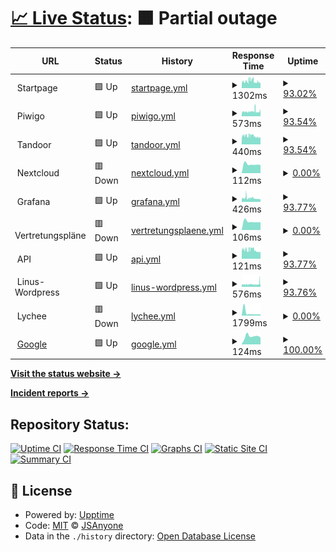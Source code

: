 # [📈 Live Status](https://JSAnyone.github.io/upptime): <!--live status--> **🟧 Partial outage**

<!--start: status pages-->
<!-- This summary is generated by Upptime (https://github.com/upptime/upptime) -->
<!-- Do not edit this manually, your changes will be overwritten -->
<!-- prettier-ignore -->
| URL | Status | History | Response Time | Uptime |
| --- | ------ | ------- | ------------- | ------ |
| <img alt="" src="https://icons.duckduckgo.com/ip3/null.ico" height="13"> Startpage | 🟩 Up | [startpage.yml](https://github.com/jscmidt/upptime/commits/HEAD/history/startpage.yml) | <details><summary><img alt="Response time graph" src="./graphs/startpage/response-time-week.png" height="20"> 1302ms</summary><br><a href="https://JSAnyone.github.io/upptime/history/startpage"><img alt="Response time 1140" src="https://img.shields.io/endpoint?url=https%3A%2F%2Fraw.githubusercontent.com%2Fjscmidt%2Fupptime%2FHEAD%2Fapi%2Fstartpage%2Fresponse-time.json"></a><br><a href="https://JSAnyone.github.io/upptime/history/startpage"><img alt="24-hour response time 1324" src="https://img.shields.io/endpoint?url=https%3A%2F%2Fraw.githubusercontent.com%2Fjscmidt%2Fupptime%2FHEAD%2Fapi%2Fstartpage%2Fresponse-time-day.json"></a><br><a href="https://JSAnyone.github.io/upptime/history/startpage"><img alt="7-day response time 1302" src="https://img.shields.io/endpoint?url=https%3A%2F%2Fraw.githubusercontent.com%2Fjscmidt%2Fupptime%2FHEAD%2Fapi%2Fstartpage%2Fresponse-time-week.json"></a><br><a href="https://JSAnyone.github.io/upptime/history/startpage"><img alt="30-day response time 1331" src="https://img.shields.io/endpoint?url=https%3A%2F%2Fraw.githubusercontent.com%2Fjscmidt%2Fupptime%2FHEAD%2Fapi%2Fstartpage%2Fresponse-time-month.json"></a><br><a href="https://JSAnyone.github.io/upptime/history/startpage"><img alt="1-year response time 1173" src="https://img.shields.io/endpoint?url=https%3A%2F%2Fraw.githubusercontent.com%2Fjscmidt%2Fupptime%2FHEAD%2Fapi%2Fstartpage%2Fresponse-time-year.json"></a></details> | <details><summary><a href="https://JSAnyone.github.io/upptime/history/startpage">93.02%</a></summary><a href="https://JSAnyone.github.io/upptime/history/startpage"><img alt="All-time uptime 98.85%" src="https://img.shields.io/endpoint?url=https%3A%2F%2Fraw.githubusercontent.com%2Fjscmidt%2Fupptime%2FHEAD%2Fapi%2Fstartpage%2Fuptime.json"></a><br><a href="https://JSAnyone.github.io/upptime/history/startpage"><img alt="24-hour uptime 83.92%" src="https://img.shields.io/endpoint?url=https%3A%2F%2Fraw.githubusercontent.com%2Fjscmidt%2Fupptime%2FHEAD%2Fapi%2Fstartpage%2Fuptime-day.json"></a><br><a href="https://JSAnyone.github.io/upptime/history/startpage"><img alt="7-day uptime 93.02%" src="https://img.shields.io/endpoint?url=https%3A%2F%2Fraw.githubusercontent.com%2Fjscmidt%2Fupptime%2FHEAD%2Fapi%2Fstartpage%2Fuptime-week.json"></a><br><a href="https://JSAnyone.github.io/upptime/history/startpage"><img alt="30-day uptime 73.74%" src="https://img.shields.io/endpoint?url=https%3A%2F%2Fraw.githubusercontent.com%2Fjscmidt%2Fupptime%2FHEAD%2Fapi%2Fstartpage%2Fuptime-month.json"></a><br><a href="https://JSAnyone.github.io/upptime/history/startpage"><img alt="1-year uptime 97.81%" src="https://img.shields.io/endpoint?url=https%3A%2F%2Fraw.githubusercontent.com%2Fjscmidt%2Fupptime%2FHEAD%2Fapi%2Fstartpage%2Fuptime-year.json"></a></details>
| <img alt="" src="https://icons.duckduckgo.com/ip3/null.ico" height="13"> Piwigo | 🟩 Up | [piwigo.yml](https://github.com/jscmidt/upptime/commits/HEAD/history/piwigo.yml) | <details><summary><img alt="Response time graph" src="./graphs/piwigo/response-time-week.png" height="20"> 573ms</summary><br><a href="https://JSAnyone.github.io/upptime/history/piwigo"><img alt="Response time 722" src="https://img.shields.io/endpoint?url=https%3A%2F%2Fraw.githubusercontent.com%2Fjscmidt%2Fupptime%2FHEAD%2Fapi%2Fpiwigo%2Fresponse-time.json"></a><br><a href="https://JSAnyone.github.io/upptime/history/piwigo"><img alt="24-hour response time 549" src="https://img.shields.io/endpoint?url=https%3A%2F%2Fraw.githubusercontent.com%2Fjscmidt%2Fupptime%2FHEAD%2Fapi%2Fpiwigo%2Fresponse-time-day.json"></a><br><a href="https://JSAnyone.github.io/upptime/history/piwigo"><img alt="7-day response time 573" src="https://img.shields.io/endpoint?url=https%3A%2F%2Fraw.githubusercontent.com%2Fjscmidt%2Fupptime%2FHEAD%2Fapi%2Fpiwigo%2Fresponse-time-week.json"></a><br><a href="https://JSAnyone.github.io/upptime/history/piwigo"><img alt="30-day response time 583" src="https://img.shields.io/endpoint?url=https%3A%2F%2Fraw.githubusercontent.com%2Fjscmidt%2Fupptime%2FHEAD%2Fapi%2Fpiwigo%2Fresponse-time-month.json"></a><br><a href="https://JSAnyone.github.io/upptime/history/piwigo"><img alt="1-year response time 639" src="https://img.shields.io/endpoint?url=https%3A%2F%2Fraw.githubusercontent.com%2Fjscmidt%2Fupptime%2FHEAD%2Fapi%2Fpiwigo%2Fresponse-time-year.json"></a></details> | <details><summary><a href="https://JSAnyone.github.io/upptime/history/piwigo">93.54%</a></summary><a href="https://JSAnyone.github.io/upptime/history/piwigo"><img alt="All-time uptime 98.58%" src="https://img.shields.io/endpoint?url=https%3A%2F%2Fraw.githubusercontent.com%2Fjscmidt%2Fupptime%2FHEAD%2Fapi%2Fpiwigo%2Fuptime.json"></a><br><a href="https://JSAnyone.github.io/upptime/history/piwigo"><img alt="24-hour uptime 85.39%" src="https://img.shields.io/endpoint?url=https%3A%2F%2Fraw.githubusercontent.com%2Fjscmidt%2Fupptime%2FHEAD%2Fapi%2Fpiwigo%2Fuptime-day.json"></a><br><a href="https://JSAnyone.github.io/upptime/history/piwigo"><img alt="7-day uptime 93.54%" src="https://img.shields.io/endpoint?url=https%3A%2F%2Fraw.githubusercontent.com%2Fjscmidt%2Fupptime%2FHEAD%2Fapi%2Fpiwigo%2Fuptime-week.json"></a><br><a href="https://JSAnyone.github.io/upptime/history/piwigo"><img alt="30-day uptime 72.91%" src="https://img.shields.io/endpoint?url=https%3A%2F%2Fraw.githubusercontent.com%2Fjscmidt%2Fupptime%2FHEAD%2Fapi%2Fpiwigo%2Fuptime-month.json"></a><br><a href="https://JSAnyone.github.io/upptime/history/piwigo"><img alt="1-year uptime 97.29%" src="https://img.shields.io/endpoint?url=https%3A%2F%2Fraw.githubusercontent.com%2Fjscmidt%2Fupptime%2FHEAD%2Fapi%2Fpiwigo%2Fuptime-year.json"></a></details>
| <img alt="" src="https://icons.duckduckgo.com/ip3/null.ico" height="13"> Tandoor | 🟩 Up | [tandoor.yml](https://github.com/jscmidt/upptime/commits/HEAD/history/tandoor.yml) | <details><summary><img alt="Response time graph" src="./graphs/tandoor/response-time-week.png" height="20"> 440ms</summary><br><a href="https://JSAnyone.github.io/upptime/history/tandoor"><img alt="Response time 585" src="https://img.shields.io/endpoint?url=https%3A%2F%2Fraw.githubusercontent.com%2Fjscmidt%2Fupptime%2FHEAD%2Fapi%2Ftandoor%2Fresponse-time.json"></a><br><a href="https://JSAnyone.github.io/upptime/history/tandoor"><img alt="24-hour response time 424" src="https://img.shields.io/endpoint?url=https%3A%2F%2Fraw.githubusercontent.com%2Fjscmidt%2Fupptime%2FHEAD%2Fapi%2Ftandoor%2Fresponse-time-day.json"></a><br><a href="https://JSAnyone.github.io/upptime/history/tandoor"><img alt="7-day response time 440" src="https://img.shields.io/endpoint?url=https%3A%2F%2Fraw.githubusercontent.com%2Fjscmidt%2Fupptime%2FHEAD%2Fapi%2Ftandoor%2Fresponse-time-week.json"></a><br><a href="https://JSAnyone.github.io/upptime/history/tandoor"><img alt="30-day response time 505" src="https://img.shields.io/endpoint?url=https%3A%2F%2Fraw.githubusercontent.com%2Fjscmidt%2Fupptime%2FHEAD%2Fapi%2Ftandoor%2Fresponse-time-month.json"></a><br><a href="https://JSAnyone.github.io/upptime/history/tandoor"><img alt="1-year response time 583" src="https://img.shields.io/endpoint?url=https%3A%2F%2Fraw.githubusercontent.com%2Fjscmidt%2Fupptime%2FHEAD%2Fapi%2Ftandoor%2Fresponse-time-year.json"></a></details> | <details><summary><a href="https://JSAnyone.github.io/upptime/history/tandoor">93.54%</a></summary><a href="https://JSAnyone.github.io/upptime/history/tandoor"><img alt="All-time uptime 99.51%" src="https://img.shields.io/endpoint?url=https%3A%2F%2Fraw.githubusercontent.com%2Fjscmidt%2Fupptime%2FHEAD%2Fapi%2Ftandoor%2Fuptime.json"></a><br><a href="https://JSAnyone.github.io/upptime/history/tandoor"><img alt="24-hour uptime 85.38%" src="https://img.shields.io/endpoint?url=https%3A%2F%2Fraw.githubusercontent.com%2Fjscmidt%2Fupptime%2FHEAD%2Fapi%2Ftandoor%2Fuptime-day.json"></a><br><a href="https://JSAnyone.github.io/upptime/history/tandoor"><img alt="7-day uptime 93.54%" src="https://img.shields.io/endpoint?url=https%3A%2F%2Fraw.githubusercontent.com%2Fjscmidt%2Fupptime%2FHEAD%2Fapi%2Ftandoor%2Fuptime-week.json"></a><br><a href="https://JSAnyone.github.io/upptime/history/tandoor"><img alt="30-day uptime 94.05%" src="https://img.shields.io/endpoint?url=https%3A%2F%2Fraw.githubusercontent.com%2Fjscmidt%2Fupptime%2FHEAD%2Fapi%2Ftandoor%2Fuptime-month.json"></a><br><a href="https://JSAnyone.github.io/upptime/history/tandoor"><img alt="1-year uptime 99.07%" src="https://img.shields.io/endpoint?url=https%3A%2F%2Fraw.githubusercontent.com%2Fjscmidt%2Fupptime%2FHEAD%2Fapi%2Ftandoor%2Fuptime-year.json"></a></details>
| <img alt="" src="https://icons.duckduckgo.com/ip3/null.ico" height="13"> Nextcloud | 🟥 Down | [nextcloud.yml](https://github.com/jscmidt/upptime/commits/HEAD/history/nextcloud.yml) | <details><summary><img alt="Response time graph" src="./graphs/nextcloud/response-time-week.png" height="20"> 112ms</summary><br><a href="https://JSAnyone.github.io/upptime/history/nextcloud"><img alt="Response time 746" src="https://img.shields.io/endpoint?url=https%3A%2F%2Fraw.githubusercontent.com%2Fjscmidt%2Fupptime%2FHEAD%2Fapi%2Fnextcloud%2Fresponse-time.json"></a><br><a href="https://JSAnyone.github.io/upptime/history/nextcloud"><img alt="24-hour response time 103" src="https://img.shields.io/endpoint?url=https%3A%2F%2Fraw.githubusercontent.com%2Fjscmidt%2Fupptime%2FHEAD%2Fapi%2Fnextcloud%2Fresponse-time-day.json"></a><br><a href="https://JSAnyone.github.io/upptime/history/nextcloud"><img alt="7-day response time 112" src="https://img.shields.io/endpoint?url=https%3A%2F%2Fraw.githubusercontent.com%2Fjscmidt%2Fupptime%2FHEAD%2Fapi%2Fnextcloud%2Fresponse-time-week.json"></a><br><a href="https://JSAnyone.github.io/upptime/history/nextcloud"><img alt="30-day response time 554" src="https://img.shields.io/endpoint?url=https%3A%2F%2Fraw.githubusercontent.com%2Fjscmidt%2Fupptime%2FHEAD%2Fapi%2Fnextcloud%2Fresponse-time-month.json"></a><br><a href="https://JSAnyone.github.io/upptime/history/nextcloud"><img alt="1-year response time 760" src="https://img.shields.io/endpoint?url=https%3A%2F%2Fraw.githubusercontent.com%2Fjscmidt%2Fupptime%2FHEAD%2Fapi%2Fnextcloud%2Fresponse-time-year.json"></a></details> | <details><summary><a href="https://JSAnyone.github.io/upptime/history/nextcloud">0.00%</a></summary><a href="https://JSAnyone.github.io/upptime/history/nextcloud"><img alt="All-time uptime 91.50%" src="https://img.shields.io/endpoint?url=https%3A%2F%2Fraw.githubusercontent.com%2Fjscmidt%2Fupptime%2FHEAD%2Fapi%2Fnextcloud%2Fuptime.json"></a><br><a href="https://JSAnyone.github.io/upptime/history/nextcloud"><img alt="24-hour uptime 0.00%" src="https://img.shields.io/endpoint?url=https%3A%2F%2Fraw.githubusercontent.com%2Fjscmidt%2Fupptime%2FHEAD%2Fapi%2Fnextcloud%2Fuptime-day.json"></a><br><a href="https://JSAnyone.github.io/upptime/history/nextcloud"><img alt="7-day uptime 0.00%" src="https://img.shields.io/endpoint?url=https%3A%2F%2Fraw.githubusercontent.com%2Fjscmidt%2Fupptime%2FHEAD%2Fapi%2Fnextcloud%2Fuptime-week.json"></a><br><a href="https://JSAnyone.github.io/upptime/history/nextcloud"><img alt="30-day uptime 0.00%" src="https://img.shields.io/endpoint?url=https%3A%2F%2Fraw.githubusercontent.com%2Fjscmidt%2Fupptime%2FHEAD%2Fapi%2Fnextcloud%2Fuptime-month.json"></a><br><a href="https://JSAnyone.github.io/upptime/history/nextcloud"><img alt="1-year uptime 83.81%" src="https://img.shields.io/endpoint?url=https%3A%2F%2Fraw.githubusercontent.com%2Fjscmidt%2Fupptime%2FHEAD%2Fapi%2Fnextcloud%2Fuptime-year.json"></a></details>
| <img alt="" src="https://icons.duckduckgo.com/ip3/null.ico" height="13"> Grafana | 🟩 Up | [grafana.yml](https://github.com/jscmidt/upptime/commits/HEAD/history/grafana.yml) | <details><summary><img alt="Response time graph" src="./graphs/grafana/response-time-week.png" height="20"> 426ms</summary><br><a href="https://JSAnyone.github.io/upptime/history/grafana"><img alt="Response time 537" src="https://img.shields.io/endpoint?url=https%3A%2F%2Fraw.githubusercontent.com%2Fjscmidt%2Fupptime%2FHEAD%2Fapi%2Fgrafana%2Fresponse-time.json"></a><br><a href="https://JSAnyone.github.io/upptime/history/grafana"><img alt="24-hour response time 388" src="https://img.shields.io/endpoint?url=https%3A%2F%2Fraw.githubusercontent.com%2Fjscmidt%2Fupptime%2FHEAD%2Fapi%2Fgrafana%2Fresponse-time-day.json"></a><br><a href="https://JSAnyone.github.io/upptime/history/grafana"><img alt="7-day response time 426" src="https://img.shields.io/endpoint?url=https%3A%2F%2Fraw.githubusercontent.com%2Fjscmidt%2Fupptime%2FHEAD%2Fapi%2Fgrafana%2Fresponse-time-week.json"></a><br><a href="https://JSAnyone.github.io/upptime/history/grafana"><img alt="30-day response time 452" src="https://img.shields.io/endpoint?url=https%3A%2F%2Fraw.githubusercontent.com%2Fjscmidt%2Fupptime%2FHEAD%2Fapi%2Fgrafana%2Fresponse-time-month.json"></a><br><a href="https://JSAnyone.github.io/upptime/history/grafana"><img alt="1-year response time 544" src="https://img.shields.io/endpoint?url=https%3A%2F%2Fraw.githubusercontent.com%2Fjscmidt%2Fupptime%2FHEAD%2Fapi%2Fgrafana%2Fresponse-time-year.json"></a></details> | <details><summary><a href="https://JSAnyone.github.io/upptime/history/grafana">93.77%</a></summary><a href="https://JSAnyone.github.io/upptime/history/grafana"><img alt="All-time uptime 99.52%" src="https://img.shields.io/endpoint?url=https%3A%2F%2Fraw.githubusercontent.com%2Fjscmidt%2Fupptime%2FHEAD%2Fapi%2Fgrafana%2Fuptime.json"></a><br><a href="https://JSAnyone.github.io/upptime/history/grafana"><img alt="24-hour uptime 87.03%" src="https://img.shields.io/endpoint?url=https%3A%2F%2Fraw.githubusercontent.com%2Fjscmidt%2Fupptime%2FHEAD%2Fapi%2Fgrafana%2Fuptime-day.json"></a><br><a href="https://JSAnyone.github.io/upptime/history/grafana"><img alt="7-day uptime 93.77%" src="https://img.shields.io/endpoint?url=https%3A%2F%2Fraw.githubusercontent.com%2Fjscmidt%2Fupptime%2FHEAD%2Fapi%2Fgrafana%2Fuptime-week.json"></a><br><a href="https://JSAnyone.github.io/upptime/history/grafana"><img alt="30-day uptime 94.40%" src="https://img.shields.io/endpoint?url=https%3A%2F%2Fraw.githubusercontent.com%2Fjscmidt%2Fupptime%2FHEAD%2Fapi%2Fgrafana%2Fuptime-month.json"></a><br><a href="https://JSAnyone.github.io/upptime/history/grafana"><img alt="1-year uptime 99.08%" src="https://img.shields.io/endpoint?url=https%3A%2F%2Fraw.githubusercontent.com%2Fjscmidt%2Fupptime%2FHEAD%2Fapi%2Fgrafana%2Fuptime-year.json"></a></details>
| <img alt="" src="https://icons.duckduckgo.com/ip3/null.ico" height="13"> Vertretungspläne | 🟥 Down | [vertretungsplaene.yml](https://github.com/jscmidt/upptime/commits/HEAD/history/vertretungsplaene.yml) | <details><summary><img alt="Response time graph" src="./graphs/vertretungsplaene/response-time-week.png" height="20"> 106ms</summary><br><a href="https://JSAnyone.github.io/upptime/history/vertretungsplaene"><img alt="Response time 146" src="https://img.shields.io/endpoint?url=https%3A%2F%2Fraw.githubusercontent.com%2Fjscmidt%2Fupptime%2FHEAD%2Fapi%2Fvertretungsplaene%2Fresponse-time.json"></a><br><a href="https://JSAnyone.github.io/upptime/history/vertretungsplaene"><img alt="24-hour response time 98" src="https://img.shields.io/endpoint?url=https%3A%2F%2Fraw.githubusercontent.com%2Fjscmidt%2Fupptime%2FHEAD%2Fapi%2Fvertretungsplaene%2Fresponse-time-day.json"></a><br><a href="https://JSAnyone.github.io/upptime/history/vertretungsplaene"><img alt="7-day response time 106" src="https://img.shields.io/endpoint?url=https%3A%2F%2Fraw.githubusercontent.com%2Fjscmidt%2Fupptime%2FHEAD%2Fapi%2Fvertretungsplaene%2Fresponse-time-week.json"></a><br><a href="https://JSAnyone.github.io/upptime/history/vertretungsplaene"><img alt="30-day response time 440" src="https://img.shields.io/endpoint?url=https%3A%2F%2Fraw.githubusercontent.com%2Fjscmidt%2Fupptime%2FHEAD%2Fapi%2Fvertretungsplaene%2Fresponse-time-month.json"></a><br><a href="https://JSAnyone.github.io/upptime/history/vertretungsplaene"><img alt="1-year response time 152" src="https://img.shields.io/endpoint?url=https%3A%2F%2Fraw.githubusercontent.com%2Fjscmidt%2Fupptime%2FHEAD%2Fapi%2Fvertretungsplaene%2Fresponse-time-year.json"></a></details> | <details><summary><a href="https://JSAnyone.github.io/upptime/history/vertretungsplaene">0.00%</a></summary><a href="https://JSAnyone.github.io/upptime/history/vertretungsplaene"><img alt="All-time uptime 17.67%" src="https://img.shields.io/endpoint?url=https%3A%2F%2Fraw.githubusercontent.com%2Fjscmidt%2Fupptime%2FHEAD%2Fapi%2Fvertretungsplaene%2Fuptime.json"></a><br><a href="https://JSAnyone.github.io/upptime/history/vertretungsplaene"><img alt="24-hour uptime 0.00%" src="https://img.shields.io/endpoint?url=https%3A%2F%2Fraw.githubusercontent.com%2Fjscmidt%2Fupptime%2FHEAD%2Fapi%2Fvertretungsplaene%2Fuptime-day.json"></a><br><a href="https://JSAnyone.github.io/upptime/history/vertretungsplaene"><img alt="7-day uptime 0.00%" src="https://img.shields.io/endpoint?url=https%3A%2F%2Fraw.githubusercontent.com%2Fjscmidt%2Fupptime%2FHEAD%2Fapi%2Fvertretungsplaene%2Fuptime-week.json"></a><br><a href="https://JSAnyone.github.io/upptime/history/vertretungsplaene"><img alt="30-day uptime 0.00%" src="https://img.shields.io/endpoint?url=https%3A%2F%2Fraw.githubusercontent.com%2Fjscmidt%2Fupptime%2FHEAD%2Fapi%2Fvertretungsplaene%2Fuptime-month.json"></a><br><a href="https://JSAnyone.github.io/upptime/history/vertretungsplaene"><img alt="1-year uptime 0.00%" src="https://img.shields.io/endpoint?url=https%3A%2F%2Fraw.githubusercontent.com%2Fjscmidt%2Fupptime%2FHEAD%2Fapi%2Fvertretungsplaene%2Fuptime-year.json"></a></details>
| <img alt="" src="https://icons.duckduckgo.com/ip3/null.ico" height="13"> API | 🟩 Up | [api.yml](https://github.com/jscmidt/upptime/commits/HEAD/history/api.yml) | <details><summary><img alt="Response time graph" src="./graphs/api/response-time-week.png" height="20"> 121ms</summary><br><a href="https://JSAnyone.github.io/upptime/history/api"><img alt="Response time 130" src="https://img.shields.io/endpoint?url=https%3A%2F%2Fraw.githubusercontent.com%2Fjscmidt%2Fupptime%2FHEAD%2Fapi%2Fapi%2Fresponse-time.json"></a><br><a href="https://JSAnyone.github.io/upptime/history/api"><img alt="24-hour response time 117" src="https://img.shields.io/endpoint?url=https%3A%2F%2Fraw.githubusercontent.com%2Fjscmidt%2Fupptime%2FHEAD%2Fapi%2Fapi%2Fresponse-time-day.json"></a><br><a href="https://JSAnyone.github.io/upptime/history/api"><img alt="7-day response time 121" src="https://img.shields.io/endpoint?url=https%3A%2F%2Fraw.githubusercontent.com%2Fjscmidt%2Fupptime%2FHEAD%2Fapi%2Fapi%2Fresponse-time-week.json"></a><br><a href="https://JSAnyone.github.io/upptime/history/api"><img alt="30-day response time 123" src="https://img.shields.io/endpoint?url=https%3A%2F%2Fraw.githubusercontent.com%2Fjscmidt%2Fupptime%2FHEAD%2Fapi%2Fapi%2Fresponse-time-month.json"></a><br><a href="https://JSAnyone.github.io/upptime/history/api"><img alt="1-year response time 129" src="https://img.shields.io/endpoint?url=https%3A%2F%2Fraw.githubusercontent.com%2Fjscmidt%2Fupptime%2FHEAD%2Fapi%2Fapi%2Fresponse-time-year.json"></a></details> | <details><summary><a href="https://JSAnyone.github.io/upptime/history/api">93.77%</a></summary><a href="https://JSAnyone.github.io/upptime/history/api"><img alt="All-time uptime 99.53%" src="https://img.shields.io/endpoint?url=https%3A%2F%2Fraw.githubusercontent.com%2Fjscmidt%2Fupptime%2FHEAD%2Fapi%2Fapi%2Fuptime.json"></a><br><a href="https://JSAnyone.github.io/upptime/history/api"><img alt="24-hour uptime 87.02%" src="https://img.shields.io/endpoint?url=https%3A%2F%2Fraw.githubusercontent.com%2Fjscmidt%2Fupptime%2FHEAD%2Fapi%2Fapi%2Fuptime-day.json"></a><br><a href="https://JSAnyone.github.io/upptime/history/api"><img alt="7-day uptime 93.77%" src="https://img.shields.io/endpoint?url=https%3A%2F%2Fraw.githubusercontent.com%2Fjscmidt%2Fupptime%2FHEAD%2Fapi%2Fapi%2Fuptime-week.json"></a><br><a href="https://JSAnyone.github.io/upptime/history/api"><img alt="30-day uptime 94.40%" src="https://img.shields.io/endpoint?url=https%3A%2F%2Fraw.githubusercontent.com%2Fjscmidt%2Fupptime%2FHEAD%2Fapi%2Fapi%2Fuptime-month.json"></a><br><a href="https://JSAnyone.github.io/upptime/history/api"><img alt="1-year uptime 99.11%" src="https://img.shields.io/endpoint?url=https%3A%2F%2Fraw.githubusercontent.com%2Fjscmidt%2Fupptime%2FHEAD%2Fapi%2Fapi%2Fuptime-year.json"></a></details>
| <img alt="" src="https://icons.duckduckgo.com/ip3/null.ico" height="13"> Linus-Wordpress | 🟩 Up | [linus-wordpress.yml](https://github.com/jscmidt/upptime/commits/HEAD/history/linus-wordpress.yml) | <details><summary><img alt="Response time graph" src="./graphs/linus-wordpress/response-time-week.png" height="20"> 576ms</summary><br><a href="https://JSAnyone.github.io/upptime/history/linus-wordpress"><img alt="Response time 724" src="https://img.shields.io/endpoint?url=https%3A%2F%2Fraw.githubusercontent.com%2Fjscmidt%2Fupptime%2FHEAD%2Fapi%2Flinus-wordpress%2Fresponse-time.json"></a><br><a href="https://JSAnyone.github.io/upptime/history/linus-wordpress"><img alt="24-hour response time 757" src="https://img.shields.io/endpoint?url=https%3A%2F%2Fraw.githubusercontent.com%2Fjscmidt%2Fupptime%2FHEAD%2Fapi%2Flinus-wordpress%2Fresponse-time-day.json"></a><br><a href="https://JSAnyone.github.io/upptime/history/linus-wordpress"><img alt="7-day response time 576" src="https://img.shields.io/endpoint?url=https%3A%2F%2Fraw.githubusercontent.com%2Fjscmidt%2Fupptime%2FHEAD%2Fapi%2Flinus-wordpress%2Fresponse-time-week.json"></a><br><a href="https://JSAnyone.github.io/upptime/history/linus-wordpress"><img alt="30-day response time 577" src="https://img.shields.io/endpoint?url=https%3A%2F%2Fraw.githubusercontent.com%2Fjscmidt%2Fupptime%2FHEAD%2Fapi%2Flinus-wordpress%2Fresponse-time-month.json"></a><br><a href="https://JSAnyone.github.io/upptime/history/linus-wordpress"><img alt="1-year response time 726" src="https://img.shields.io/endpoint?url=https%3A%2F%2Fraw.githubusercontent.com%2Fjscmidt%2Fupptime%2FHEAD%2Fapi%2Flinus-wordpress%2Fresponse-time-year.json"></a></details> | <details><summary><a href="https://JSAnyone.github.io/upptime/history/linus-wordpress">93.76%</a></summary><a href="https://JSAnyone.github.io/upptime/history/linus-wordpress"><img alt="All-time uptime 99.53%" src="https://img.shields.io/endpoint?url=https%3A%2F%2Fraw.githubusercontent.com%2Fjscmidt%2Fupptime%2FHEAD%2Fapi%2Flinus-wordpress%2Fuptime.json"></a><br><a href="https://JSAnyone.github.io/upptime/history/linus-wordpress"><img alt="24-hour uptime 87.02%" src="https://img.shields.io/endpoint?url=https%3A%2F%2Fraw.githubusercontent.com%2Fjscmidt%2Fupptime%2FHEAD%2Fapi%2Flinus-wordpress%2Fuptime-day.json"></a><br><a href="https://JSAnyone.github.io/upptime/history/linus-wordpress"><img alt="7-day uptime 93.76%" src="https://img.shields.io/endpoint?url=https%3A%2F%2Fraw.githubusercontent.com%2Fjscmidt%2Fupptime%2FHEAD%2Fapi%2Flinus-wordpress%2Fuptime-week.json"></a><br><a href="https://JSAnyone.github.io/upptime/history/linus-wordpress"><img alt="30-day uptime 93.31%" src="https://img.shields.io/endpoint?url=https%3A%2F%2Fraw.githubusercontent.com%2Fjscmidt%2Fupptime%2FHEAD%2Fapi%2Flinus-wordpress%2Fuptime-month.json"></a><br><a href="https://JSAnyone.github.io/upptime/history/linus-wordpress"><img alt="1-year uptime 99.10%" src="https://img.shields.io/endpoint?url=https%3A%2F%2Fraw.githubusercontent.com%2Fjscmidt%2Fupptime%2FHEAD%2Fapi%2Flinus-wordpress%2Fuptime-year.json"></a></details>
| <img alt="" src="https://icons.duckduckgo.com/ip3/null.ico" height="13"> Lychee | 🟥 Down | [lychee.yml](https://github.com/jscmidt/upptime/commits/HEAD/history/lychee.yml) | <details><summary><img alt="Response time graph" src="./graphs/lychee/response-time-week.png" height="20"> 1799ms</summary><br><a href="https://JSAnyone.github.io/upptime/history/lychee"><img alt="Response time 1050" src="https://img.shields.io/endpoint?url=https%3A%2F%2Fraw.githubusercontent.com%2Fjscmidt%2Fupptime%2FHEAD%2Fapi%2Flychee%2Fresponse-time.json"></a><br><a href="https://JSAnyone.github.io/upptime/history/lychee"><img alt="24-hour response time 838" src="https://img.shields.io/endpoint?url=https%3A%2F%2Fraw.githubusercontent.com%2Fjscmidt%2Fupptime%2FHEAD%2Fapi%2Flychee%2Fresponse-time-day.json"></a><br><a href="https://JSAnyone.github.io/upptime/history/lychee"><img alt="7-day response time 1799" src="https://img.shields.io/endpoint?url=https%3A%2F%2Fraw.githubusercontent.com%2Fjscmidt%2Fupptime%2FHEAD%2Fapi%2Flychee%2Fresponse-time-week.json"></a><br><a href="https://JSAnyone.github.io/upptime/history/lychee"><img alt="30-day response time 1213" src="https://img.shields.io/endpoint?url=https%3A%2F%2Fraw.githubusercontent.com%2Fjscmidt%2Fupptime%2FHEAD%2Fapi%2Flychee%2Fresponse-time-month.json"></a><br><a href="https://JSAnyone.github.io/upptime/history/lychee"><img alt="1-year response time 1058" src="https://img.shields.io/endpoint?url=https%3A%2F%2Fraw.githubusercontent.com%2Fjscmidt%2Fupptime%2FHEAD%2Fapi%2Flychee%2Fresponse-time-year.json"></a></details> | <details><summary><a href="https://JSAnyone.github.io/upptime/history/lychee">0.00%</a></summary><a href="https://JSAnyone.github.io/upptime/history/lychee"><img alt="All-time uptime 95.58%" src="https://img.shields.io/endpoint?url=https%3A%2F%2Fraw.githubusercontent.com%2Fjscmidt%2Fupptime%2FHEAD%2Fapi%2Flychee%2Fuptime.json"></a><br><a href="https://JSAnyone.github.io/upptime/history/lychee"><img alt="24-hour uptime 0.00%" src="https://img.shields.io/endpoint?url=https%3A%2F%2Fraw.githubusercontent.com%2Fjscmidt%2Fupptime%2FHEAD%2Fapi%2Flychee%2Fuptime-day.json"></a><br><a href="https://JSAnyone.github.io/upptime/history/lychee"><img alt="7-day uptime 0.00%" src="https://img.shields.io/endpoint?url=https%3A%2F%2Fraw.githubusercontent.com%2Fjscmidt%2Fupptime%2FHEAD%2Fapi%2Flychee%2Fuptime-week.json"></a><br><a href="https://JSAnyone.github.io/upptime/history/lychee"><img alt="30-day uptime 17.15%" src="https://img.shields.io/endpoint?url=https%3A%2F%2Fraw.githubusercontent.com%2Fjscmidt%2Fupptime%2FHEAD%2Fapi%2Flychee%2Fuptime-month.json"></a><br><a href="https://JSAnyone.github.io/upptime/history/lychee"><img alt="1-year uptime 91.59%" src="https://img.shields.io/endpoint?url=https%3A%2F%2Fraw.githubusercontent.com%2Fjscmidt%2Fupptime%2FHEAD%2Fapi%2Flychee%2Fuptime-year.json"></a></details>
| <img alt="" src="https://icons.duckduckgo.com/ip3/google.com.ico" height="13"> [Google](https://google.com) | 🟩 Up | [google.yml](https://github.com/jscmidt/upptime/commits/HEAD/history/google.yml) | <details><summary><img alt="Response time graph" src="./graphs/google/response-time-week.png" height="20"> 124ms</summary><br><a href="https://JSAnyone.github.io/upptime/history/google"><img alt="Response time 190" src="https://img.shields.io/endpoint?url=https%3A%2F%2Fraw.githubusercontent.com%2Fjscmidt%2Fupptime%2FHEAD%2Fapi%2Fgoogle%2Fresponse-time.json"></a><br><a href="https://JSAnyone.github.io/upptime/history/google"><img alt="24-hour response time 106" src="https://img.shields.io/endpoint?url=https%3A%2F%2Fraw.githubusercontent.com%2Fjscmidt%2Fupptime%2FHEAD%2Fapi%2Fgoogle%2Fresponse-time-day.json"></a><br><a href="https://JSAnyone.github.io/upptime/history/google"><img alt="7-day response time 124" src="https://img.shields.io/endpoint?url=https%3A%2F%2Fraw.githubusercontent.com%2Fjscmidt%2Fupptime%2FHEAD%2Fapi%2Fgoogle%2Fresponse-time-week.json"></a><br><a href="https://JSAnyone.github.io/upptime/history/google"><img alt="30-day response time 126" src="https://img.shields.io/endpoint?url=https%3A%2F%2Fraw.githubusercontent.com%2Fjscmidt%2Fupptime%2FHEAD%2Fapi%2Fgoogle%2Fresponse-time-month.json"></a><br><a href="https://JSAnyone.github.io/upptime/history/google"><img alt="1-year response time 187" src="https://img.shields.io/endpoint?url=https%3A%2F%2Fraw.githubusercontent.com%2Fjscmidt%2Fupptime%2FHEAD%2Fapi%2Fgoogle%2Fresponse-time-year.json"></a></details> | <details><summary><a href="https://JSAnyone.github.io/upptime/history/google">100.00%</a></summary><a href="https://JSAnyone.github.io/upptime/history/google"><img alt="All-time uptime 100.00%" src="https://img.shields.io/endpoint?url=https%3A%2F%2Fraw.githubusercontent.com%2Fjscmidt%2Fupptime%2FHEAD%2Fapi%2Fgoogle%2Fuptime.json"></a><br><a href="https://JSAnyone.github.io/upptime/history/google"><img alt="24-hour uptime 100.00%" src="https://img.shields.io/endpoint?url=https%3A%2F%2Fraw.githubusercontent.com%2Fjscmidt%2Fupptime%2FHEAD%2Fapi%2Fgoogle%2Fuptime-day.json"></a><br><a href="https://JSAnyone.github.io/upptime/history/google"><img alt="7-day uptime 100.00%" src="https://img.shields.io/endpoint?url=https%3A%2F%2Fraw.githubusercontent.com%2Fjscmidt%2Fupptime%2FHEAD%2Fapi%2Fgoogle%2Fuptime-week.json"></a><br><a href="https://JSAnyone.github.io/upptime/history/google"><img alt="30-day uptime 100.00%" src="https://img.shields.io/endpoint?url=https%3A%2F%2Fraw.githubusercontent.com%2Fjscmidt%2Fupptime%2FHEAD%2Fapi%2Fgoogle%2Fuptime-month.json"></a><br><a href="https://JSAnyone.github.io/upptime/history/google"><img alt="1-year uptime 99.99%" src="https://img.shields.io/endpoint?url=https%3A%2F%2Fraw.githubusercontent.com%2Fjscmidt%2Fupptime%2FHEAD%2Fapi%2Fgoogle%2Fuptime-year.json"></a></details>

<!--end: status pages-->

[**Visit the status website →**](https://JSAnyone.github.io/upptime)

[**Incident reports →**](https://github.com/JSAnyone/upptime/issues)

## Repository Status:

[![Uptime CI](https://github.com/JSAnyone/upptime/workflows/Uptime%20CI/badge.svg)](https://github.com/JSAnyone/upptime/actions?query=workflow%3A%22Uptime+CI%22)
[![Response Time CI](https://github.com/JSAnyone/upptime/workflows/Response%20Time%20CI/badge.svg)](https://github.com/JSAnyone/upptime/actions?query=workflow%3A%22Response+Time+CI%22)
[![Graphs CI](https://github.com/JSAnyone/upptime/workflows/Graphs%20CI/badge.svg)](https://github.com/JSAnyone/upptime/actions?query=workflow%3A%22Graphs+CI%22)
[![Static Site CI](https://github.com/JSAnyone/upptime/workflows/Static%20Site%20CI/badge.svg)](https://github.com/JSAnyone/upptime/actions?query=workflow%3A%22Static+Site+CI%22)
[![Summary CI](https://github.com/JSAnyone/upptime/workflows/Summary%20CI/badge.svg)](https://github.com/JSAnyone/upptime/actions?query=workflow%3A%22Summary+CI%22)

## 📄 License

- Powered by: [Upptime](https://github.com/upptime/upptime)
- Code: [MIT](./LICENSE) © [JSAnyone](https://JSAnyone.github.io/upptime)
- Data in the `./history` directory: [Open Database License](https://opendatacommons.org/licenses/odbl/1-0/)

